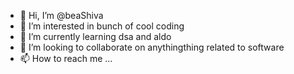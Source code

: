 - 👋 Hi, I’m @beaShiva
- 👀 I’m interested in bunch of cool coding 
- 🌱 I’m currently learning dsa and aldo
- 💞️ I’m looking to collaborate on anythingthing related to software
- 📫 How to reach me ...

<!---
beaShiva/beaShiva is a ✨ special ✨ repository because its `README.md` (this file) appears on your GitHub profile.
You can click the Preview link to take a look at your changes.
--->
